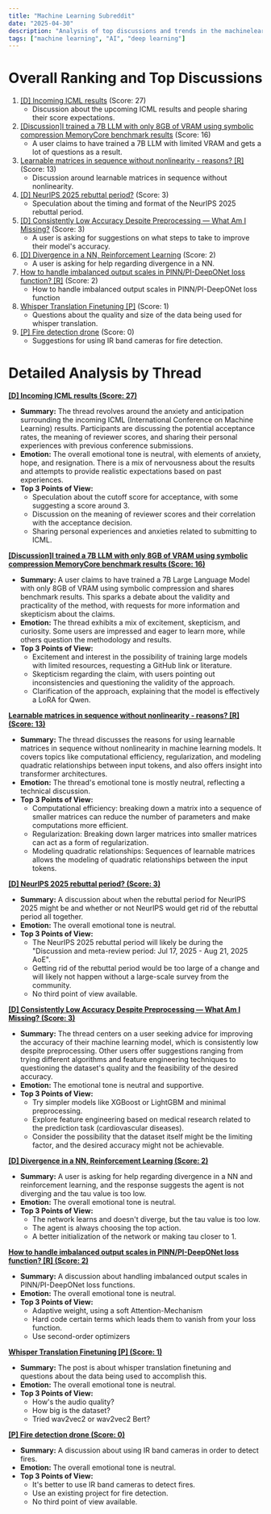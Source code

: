 ```yaml
---
title: "Machine Learning Subreddit"
date: "2025-04-30"
description: "Analysis of top discussions and trends in the machinelearning subreddit"
tags: ["machine learning", "AI", "deep learning"]
---
```


# Overall Ranking and Top Discussions
1.  [[D] Incoming ICML results](https://www.reddit.com/r/MachineLearning/comments/1kb21lx/incoming_icml_results_d/) (Score: 27)
    *   Discussion about the upcoming ICML results and people sharing their score expectations.
2.  [[Discussion]I trained a 7B LLM with only 8GB of VRAM using symbolic compression MemoryCore benchmark results](https://www.reddit.com/r/MachineLearning/comments/1kbij9t/discussioni_trained_a_7b_llm_with_only_8gb_of/) (Score: 16)
    *   A user claims to have trained a 7B LLM with limited VRAM and gets a lot of questions as a result.
3.  [Learnable matrices in sequence without nonlinearity - reasons? [R]](https://www.reddit.com/r/MachineLearning/comments/1kbdoig/learnable_matrices_in_sequence_without/) (Score: 13)
    *   Discussion around learnable matrices in sequence without nonlinearity.
4.  [[D] NeurIPS 2025 rebuttal period?](https://www.reddit.com/r/MachineLearning/comments/1kayz63/d_neurips_2025_rebuttal_period/) (Score: 3)
    *   Speculation about the timing and format of the NeurIPS 2025 rebuttal period.
5.  [[D] Consistently Low Accuracy Despite Preprocessing — What Am I Missing?](https://www.reddit.com/r/MachineLearning/comments/1kbg45l/d_consistently_low_accuracy_despite_preprocessing/) (Score: 3)
    *   A user is asking for suggestions on what steps to take to improve their model's accuracy.
6.  [[D] Divergence in a NN, Reinforcement Learning](https://www.reddit.com/r/MachineLearning/comments/1kb0zqa/d_divergence_in_a_nn_reinforcement_learning/) (Score: 2)
    *   A user is asking for help regarding divergence in a NN.
7.  [How to handle imbalanced output scales in PINN/PI-DeepONet loss function? [R]](https://www.reddit.com/r/MachineLearning/comments/1kboofc/how_to_handle_imbalanced_output_scales_in/) (Score: 2)
    *   How to handle imbalanced output scales in PINN/PI-DeepONet loss function
8.  [Whisper Translation Finetuning [P]](https://www.reddit.com/r/MachineLearning/comments/1kbhyon/whisper_translation_finetuning_p/) (Score: 1)
    *   Questions about the quality and size of the data being used for whisper translation.
9.  [[P] Fire detection drone](https://www.reddit.com/r/MachineLearning/comments/1kbd20z/p_fire_detection_drone/) (Score: 0)
    *   Suggestions for using IR band cameras for fire detection.

# Detailed Analysis by Thread

**[[D] Incoming ICML results (Score: 27)](https://www.reddit.com/r/MachineLearning/comments/1kb21lx/incoming_icml_results_d/)**
*  **Summary:**  The thread revolves around the anxiety and anticipation surrounding the incoming ICML (International Conference on Machine Learning) results. Participants are discussing the potential acceptance rates, the meaning of reviewer scores, and sharing their personal experiences with previous conference submissions.
*  **Emotion:** The overall emotional tone is neutral, with elements of anxiety, hope, and resignation. There is a mix of nervousness about the results and attempts to provide realistic expectations based on past experiences.
*  **Top 3 Points of View:**
    *   Speculation about the cutoff score for acceptance, with some suggesting a score around 3.
    *   Discussion on the meaning of reviewer scores and their correlation with the acceptance decision.
    *   Sharing personal experiences and anxieties related to submitting to ICML.

**[[Discussion]I trained a 7B LLM with only 8GB of VRAM using symbolic compression MemoryCore benchmark results (Score: 16)](https://www.reddit.com/r/MachineLearning/comments/1kbij9t/discussioni_trained_a_7b_llm_with_only_8gb_of/)**
*  **Summary:** A user claims to have trained a 7B Large Language Model with only 8GB of VRAM using symbolic compression and shares benchmark results. This sparks a debate about the validity and practicality of the method, with requests for more information and skepticism about the claims.
*  **Emotion:** The thread exhibits a mix of excitement, skepticism, and curiosity. Some users are impressed and eager to learn more, while others question the methodology and results.
*  **Top 3 Points of View:**
    *   Excitement and interest in the possibility of training large models with limited resources, requesting a GitHub link or literature.
    *   Skepticism regarding the claim, with users pointing out inconsistencies and questioning the validity of the approach.
    *   Clarification of the approach, explaining that the model is effectively a LoRA for Qwen.

**[Learnable matrices in sequence without nonlinearity - reasons? [R] (Score: 13)](https://www.reddit.com/r/MachineLearning/comments/1kbdoig/learnable_matrices_in_sequence_without/)**
*  **Summary:** The thread discusses the reasons for using learnable matrices in sequence without nonlinearity in machine learning models. It covers topics like computational efficiency, regularization, and modeling quadratic relationships between input tokens, and also offers insight into transformer architectures.
*  **Emotion:** The thread's emotional tone is mostly neutral, reflecting a technical discussion.
*  **Top 3 Points of View:**
    *   Computational efficiency: breaking down a matrix into a sequence of smaller matrices can reduce the number of parameters and make computations more efficient.
    *   Regularization: Breaking down larger matrices into smaller matrices can act as a form of regularization.
    *   Modeling quadratic relationships: Sequences of learnable matrices allows the modeling of quadratic relationships between the input tokens.

**[[D] NeurIPS 2025 rebuttal period? (Score: 3)](https://www.reddit.com/r/MachineLearning/comments/1kayz63/d_neurips_2025_rebuttal_period/)**
*  **Summary:** A discussion about when the rebuttal period for NeurIPS 2025 might be and whether or not NeurIPS would get rid of the rebuttal period all together.
*  **Emotion:** The overall emotional tone is neutral.
*  **Top 3 Points of View:**
    *   The NeurIPS 2025 rebuttal period will likely be during the "Discussion and meta-review period: Jul 17, 2025 - Aug 21, 2025 AoE".
    *   Getting rid of the rebuttal period would be too large of a change and will likely not happen without a large-scale survey from the community.
    *   No third point of view available.

**[[D] Consistently Low Accuracy Despite Preprocessing — What Am I Missing? (Score: 3)](https://www.reddit.com/r/MachineLearning/comments/1kbg45l/d_consistently_low_accuracy_despite_preprocessing/)**
*  **Summary:** The thread centers on a user seeking advice for improving the accuracy of their machine learning model, which is consistently low despite preprocessing. Other users offer suggestions ranging from trying different algorithms and feature engineering techniques to questioning the dataset's quality and the feasibility of the desired accuracy.
*  **Emotion:** The emotional tone is neutral and supportive.
*  **Top 3 Points of View:**
    *   Try simpler models like XGBoost or LightGBM and minimal preprocessing.
    *   Explore feature engineering based on medical research related to the prediction task (cardiovascular diseases).
    *   Consider the possibility that the dataset itself might be the limiting factor, and the desired accuracy might not be achievable.

**[[D] Divergence in a NN, Reinforcement Learning (Score: 2)](https://www.reddit.com/r/MachineLearning/comments/1kb0zqa/d_divergence_in_a_nn_reinforcement_learning/)**
*  **Summary:** A user is asking for help regarding divergence in a NN and reinforcement learning, and the response suggests the agent is not diverging and the tau value is too low.
*  **Emotion:** The overall emotional tone is neutral.
*  **Top 3 Points of View:**
    *   The network learns and doesn't diverge, but the tau value is too low.
    *   The agent is always choosing the top action.
    *   A better initialization of the network or making tau closer to 1.

**[How to handle imbalanced output scales in PINN/PI-DeepONet loss function? [R] (Score: 2)](https://www.reddit.com/r/MachineLearning/comments/1kboofc/how_to_handle_imbalanced_output_scales_in/)**
*  **Summary:** A discussion about handling imbalanced output scales in PINN/PI-DeepONet loss functions.
*  **Emotion:** The overall emotional tone is neutral.
*  **Top 3 Points of View:**
    *   Adaptive weight, using a soft Attention-Mechanism
    *   Hard code certain terms which leads them to vanish from your loss function.
    *   Use second-order optimizers

**[Whisper Translation Finetuning [P] (Score: 1)](https://www.reddit.com/r/MachineLearning/comments/1kbhyon/whisper_translation_finetuning_p/)**
*  **Summary:** The post is about whisper translation finetuning and questions about the data being used to accomplish this.
*  **Emotion:** The overall emotional tone is neutral.
*  **Top 3 Points of View:**
    *   How's the audio quality?
    *   How big is the dataset?
    *   Tried wav2vec2 or wav2vec2 Bert?

**[[P] Fire detection drone (Score: 0)](https://www.reddit.com/r/MachineLearning/comments/1kbd20z/p_fire_detection_drone/)**
*  **Summary:** A discussion about using IR band cameras in order to detect fires.
*  **Emotion:** The overall emotional tone is neutral.
*  **Top 3 Points of View:**
    *   It's better to use IR band cameras to detect fires.
    *   Use an existing project for fire detection.
    *   No third point of view available.
